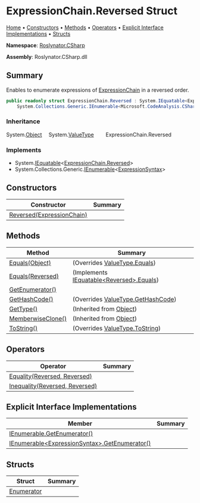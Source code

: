 <a name="_top"></a>

# ExpressionChain\.Reversed Struct

[Home](../../../../README.md#_top) &#x2022; [Constructors](#constructors) &#x2022; [Methods](#methods) &#x2022; [Operators](#operators) &#x2022; [Explicit Interface Implementations](#explicit-interface-implementations) &#x2022; [Structs](#structs)

**Namespace**: [Roslynator.CSharp](../../README.md#_top)

**Assembly**: Roslynator\.CSharp\.dll

## Summary

Enables to enumerate expressions of [ExpressionChain](../README.md#_top) in a reversed order\.

```csharp
public readonly struct ExpressionChain.Reversed : System.IEquatable<ExpressionChain.Reversed>,
    System.Collections.Generic.IEnumerable<Microsoft.CodeAnalysis.CSharp.Syntax.ExpressionSyntax>
```

### Inheritance

System\.[Object](https://docs.microsoft.com/en-us/dotnet/api/system.object)
&emsp;System\.[ValueType](https://docs.microsoft.com/en-us/dotnet/api/system.valuetype)
&emsp;&emsp;ExpressionChain\.Reversed

### Implements

* System\.[IEquatable](https://docs.microsoft.com/en-us/dotnet/api/system.iequatable-1)\<[ExpressionChain.Reversed](#_top)>
* System\.Collections\.Generic\.[IEnumerable](https://docs.microsoft.com/en-us/dotnet/api/system.collections.generic.ienumerable-1)\<[ExpressionSyntax](https://docs.microsoft.com/en-us/dotnet/api/microsoft.codeanalysis.csharp.syntax.expressionsyntax)>

## Constructors

| Constructor | Summary |
| ----------- | ------- |
| [Reversed(ExpressionChain)](-ctor/README.md#_top) | |

## Methods

| Method | Summary |
| ------ | ------- |
| [Equals(Object)](Equals/README.md#Roslynator_CSharp_ExpressionChain_Reversed_Equals_System_Object_) |  \(Overrides [ValueType.Equals](https://docs.microsoft.com/en-us/dotnet/api/system.valuetype.equals)\) |
| [Equals(Reversed)](Equals/README.md#Roslynator_CSharp_ExpressionChain_Reversed_Equals_Roslynator_CSharp_ExpressionChain_Reversed_) |  \(Implements [IEquatable\<Reversed>.Equals](https://docs.microsoft.com/en-us/dotnet/api/system.iequatable-1.equals)\) |
| [GetEnumerator()](GetEnumerator/README.md#_top) | |
| [GetHashCode()](GetHashCode/README.md#_top) |  \(Overrides [ValueType.GetHashCode](https://docs.microsoft.com/en-us/dotnet/api/system.valuetype.gethashcode)\) |
| [GetType()](https://docs.microsoft.com/en-us/dotnet/api/system.object.gettype) |  \(Inherited from [Object](https://docs.microsoft.com/en-us/dotnet/api/system.object)\) |
| [MemberwiseClone()](https://docs.microsoft.com/en-us/dotnet/api/system.object.memberwiseclone) |  \(Inherited from [Object](https://docs.microsoft.com/en-us/dotnet/api/system.object)\) |
| [ToString()](ToString/README.md#_top) |  \(Overrides [ValueType.ToString](https://docs.microsoft.com/en-us/dotnet/api/system.valuetype.tostring)\) |

## Operators

| Operator | Summary |
| -------- | ------- |
| [Equality(Reversed, Reversed)](op_Equality/README.md#_top) | |
| [Inequality(Reversed, Reversed)](op_Inequality/README.md#_top) | |

## Explicit Interface Implementations

| Member | Summary |
| ------ | ------- |
| [IEnumerable.GetEnumerator()](System-Collections-IEnumerable-GetEnumerator/README.md#_top) | |
| [IEnumerable\<ExpressionSyntax>.GetEnumerator()](System-Collections-Generic-IEnumerable-Microsoft-CodeAnalysis-CSharp-Syntax-ExpressionSyntax--GetEnumerator/README.md#_top) | |

## Structs

| Struct | Summary |
| ------ | ------- |
| [Enumerator](Enumerator/README.md#_top) | |

